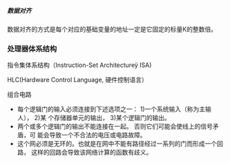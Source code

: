 ##### 数据对齐

数据对齐的方式是每个对应的基础变量的地址一定是它固定的标量K的整数倍。


### 处理器体系结构

指令集体系结构（Instruction-Set Architectureÿ ISA)

HLC(Hardware Control Language, 硬件控制语言）

组合电路

- 每个逻辑门的输入必须连接到下述选项之一： 1)一个系统输入（称为主输人）， 2)某
个存储器单元的输出， 3)某个逻辑门的输出。
- 两个或多个逻辑门的输出不能连接在一起。 否则它们可能会使线上的信号矛盾，可
能会导致一个不合法的电压或电路故障。
- 这个网必须是无环的。也就是在网中不能有路径经过一系列的门而形成一个回路，
这样的回路会导致该网络计算的函数有歧义。